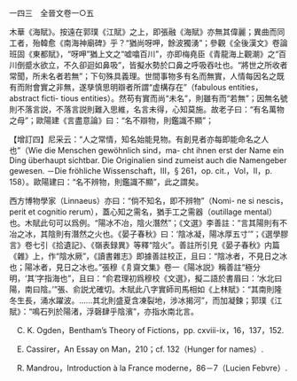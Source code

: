 一四三　全晉文卷一○五

木華《海賦》。按遠在郭璞《江賦》之上，即張融《海賦》亦無其偉麗；異曲而同工者，殆韓愈《南海神廟碑》乎？“猶尚呀呷，餘波獨湧”；參觀《全後漢文》卷論班固《東都賦》，“呀呷”猶上文之“嘘噏百川”，亦即梅堯臣《青龍海上觀潮》之“百川倒蹙水欲立，不久卻迴如鼻吸”，皆擬水勢於口鼻之呼吸吞吐也。“將世之所收者常聞，所未名者若無”；下句殊具義理。世間事物多有名而無實，人情每因名之既有而附會實之非無，遂孳慎思明辯者所謂“虚構存在”（fabulous entities，abstract ficti-
tious entities）。然苟有實而尚“未名”，則雖有而“若無”；因無名號則不落言説，不落言説則難入思維，名言未得，心知莫施。故老子曰：“有名萬物之母”；歐陽建《言盡意論》曰：“名不辯物，則鑑識不顯”；

【增訂四】尼采云：“人之常情，知名始能見物。有創見者亦每即能命名之人也”（Wie die Menschen gewöhnlich sind，ma-
cht ihnen erst der Name ein Ding überhaupt sichtbar. Die Originalien sind zumeist auch die Namengeber gewesen. －Die fröhliche Wissenschaft，III，§ 261，op. cit.，Vol，II，p. 158）。歐陽建曰：“名不辨物，則鑑識不顯”，此之謂矣。

西方博物學家（Linnaeus）亦曰：“倘不知名，即不辨物”（Nomi-
ne si nescis，perit et cognitio rerum），蓋心知之需名，猶手工之需器（outillage mental）也。木賦此句可以爲例。“陽冰不冶，陰火潛然”；《文選》李善註：“言其陽則有不冶之冰，其陰則有潛然之火也。《晏子春秋》曰：‘陰冰凝，陽冰厚五寸’”；《選學膠言》卷七引《拾遺記》、《嶺表録異》等釋“陰火”。善註所引見《晏子春秋》内篇《雜》上，作“陰水厥”，《讀書雜志》即據善註校正，且曰：“陰冰者，不見日之冰也；陽冰者，見日之冰也。”張穆《㐆齋文集》卷一《陽冰説》稱善註“極分明，‘其’字指海也”，且曰：“俞君理初爲穆校《文選》，擬二語於書眉曰：‘水北曰陽，南曰陰。’”張、俞説尤確切。木賦此八字實師司馬相如《上林賦》：“其南則隆冬生長，涌水躍波。……其北則盛夏含凍裂地，涉冰揭河”，而加凝鍊；郭璞《江賦》：“鳴石列於陽渚，浮磬肆乎陰濱”，亦指水南北言。











　C. K. Ogden，Bentham’s Theory of Fictions，pp. cxviii-ix，16，137，152.

　E. Cassirer，An Essay on Man，210；cf. 132（Hunger for names）.

　R. Mandrou，Introduction à la France moderne，86－7（Lucien Febvre）.